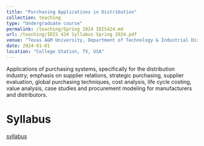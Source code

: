 ```yaml
---
title: "Purchasing Applications in Distribution"
collection: teaching
type: "Undergraduate course"
permalink: /teaching/Spring 2024 IDIS424.md
url: /teaching/IDIS 424 Syllabus Spring 2024.pdf
venue: "Texas A&M University, Department of Technology & Industrial Distribution"
date: 2024-01-01
location: "College Station, TX, USA"
---
```


Applications of purchasing systems, specifically for the distribution industry; emphasis on supplier relations, 
strategic purchasing, supplier evaluation, global purchasing techniques, cost analysis, life cycle costing, value 
analysis, case studies and procurement modeling for manufacturers and distributors.

Syllabus
======
[syllabus](/files/paper1.pdf)

